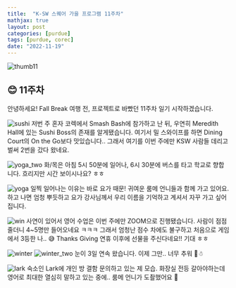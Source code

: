 ```yaml
---
title:  "K-SW 스퀘어 가을 프로그램 11주차"
mathjax: true
layout: post
categories: [purdue]
tags: [purdue, corec]
date: "2022-11-19"
---
```


![thumb11](/assets/photos/eleven/thumb11.jpg)



## 😊 11주차

안녕하세요! Fall Break 여행 전, 프로젝트로 바빴던 11주차 일기 시작하겠습니다.

![sushi](/assets/photos/eleven/sushi.jpg)
저번 주 혼자 코렉에서 Smash Bash에 참가하고 난 뒤, 우연히 Meredith Hall에 있는 Sushi Boss의 존재를 알게됐습니다.
여기서 밀 스와이프를 하면 Dining Court의 On the Go보다 맛있습니다.. 그래서 여기를 이번 주에만 KSW 사람들 데리고 벌써 2번을 갔다 왔네요.

![yoga_two](/assets/photos/eleven/yoga_two.jpg)
화/목은 아침 5시 50분에 일어나, 6시 30분에 버스를 타고 학교로 향합니다. 흐리지만 시간 보이시나요? ㅎㅎ

![yoga](/assets/photos/eleven/yoga.jpg)
일찍 일어나는 이유는 바로 요가 때문! 귀여운 룸메 언니들과 함께 가고 있어요. 하고 나면 엄청 뿌듯하고 요가 강사님께서 우리 이름을 기억하고 계셔서 자꾸 가고 싶어집니다.

![win](/assets/photos/eleven/win.png)
사연이 있어서 영어 수업은 이번 주에만 ZOOM으로 진행됐습니다. 사람이 점점 줄더니 4~5명만 들어오네요 ㅋㅋㅋ 그래서 엄청난 점수 차에도 불구하고 처음으로 게임에서 3등한 나.. 😅 Thanks Giving 연휴 이후에 선물을 주신다네요!! 기대 ㅎㅎ

![winter](/assets/photos/eleven/winter.jpg)
![winter_two](/assets/photos/eleven/winter_two.jpg)
눈이 3일 연속 왔습니다. 이제 그만.. 너무 추워 🥶☃

![lark](/assets/photos/eleven/lark.jpg)
숙소인 Lark에 개인 방 결함 문의하고 있는 제 모습. 화장실 전등 갈아야하는데 영어로 최대한 열심히 말하고 있는 중에.. 룸메 언니가 도촬했어요 📸